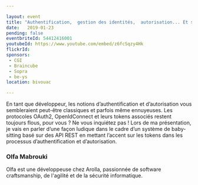 ```yaml
---

layout: event
title: "Authentification,  gestion des identités,  autorisation... Et si on faisait parler les tokens ?"
date:   2019-01-23
pending: false
eventbriteId: 54412416001
youtubeId: https://www.youtube.com/embed/z6fcSqzy4Hk
flickrId:
sponsors:
 - CGI
 - Braincube
 - Sopra
 - be-ys
location: bivouac

---
```


En tant que développeur, les notions d’authentification et d’autorisation vous sembleraient peut-être classiques et parfois même ennuyeuses. Les protocoles OAuth2, OpenIdConnect et leurs tokens associés restent toujours flous, pour vous ? Ne vous inquiétez pas ! Lors de ma présentation,  je vais en parler d’une façon ludique dans le cadre d’un système de baby-sitting basé sur des API REST en mettant l’accent sur les tokens dans les processus d’authentification et d’autorisation. 

### Olfa Mabrouki

Olfa est une développeuse chez Arolla, passionnée de software craftsmanship, de l'agilité  et de la sécurité informatique.


